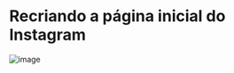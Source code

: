 # Recriando a página inicial do Instagram

![image](https://user-images.githubusercontent.com/84783787/120931997-61b6de80-c6ca-11eb-95b4-5f2a6c58575e.png)

